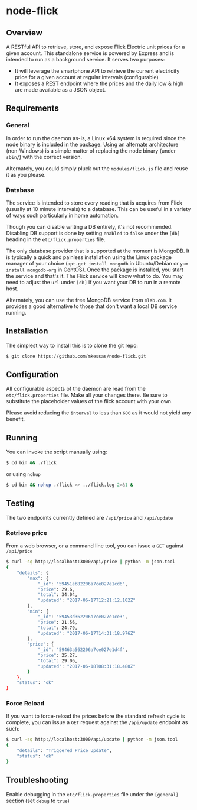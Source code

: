 # node-flick

## Overview 

A RESTful API to retrieve, store, and expose Flick Electric unit prices for a given account.  This standalone service is powered by Express and is intended to run as a background service.  It serves two purposes:

- It will leverage the smartphone API to retrieve the current electricity price for a given account at regular intervals (configurable)
- It exposes a REST endpoint where the prices and the daily low & high are made available as a JSON object.

## Requirements

### General

In order to run the daemon as-is, a Linux x64 system is required since the node binary is included in the package.  Using an alternate architecture (non-Windows) is a simple matter of replacing the node binary (under `sbin/`) with the correct version.

Alternately, you could simply pluck out the `modules/flick.js` file and reuse it as you please.

### Database

The service is intended to store every reading that is acquires from Flick (usually at 10 minute intervals) to a database.  This can be useful in a variety of ways such particularly in home automation.

Though you can disable writing a DB entirely, it's not recommended.  Disabling DB support is done by setting `enabled` to `false` under the `[db]` heading in the `etc/flick.properties` file.

The only database provider that is supported at the moment is MongoDB.  It is typically a quick and painless installation using the Linux package manager of your choice (`apt-get install mongodb` in Ubuntu/Debian or `yum install mongodb-org` in CentOS).  Once the package is installed, you start the service and that's it.  The Flick service will know what to do.  You may need to adjust the `url` under `[db]` if you want your DB to run in a remote host.

Alternately, you can use the free MongoDB service from `mlab.com`.  It provides a good alternative to those that don't want a local DB service running.

## Installation

The simplest way to install this is to clone the git repo:

```sh
$ git clone https://github.com/mkessas/node-flick.git
```

## Configuration

All configurable aspects of the daemon are read from the `etc/flick.properties` file.  Make all your changes there.  Be sure to substitute the placeholder values of the flick account with your own.

Please avoid reducing the `interval` to less than `600` as it would not yield any benefit.

## Running

You can invoke the script manually using:

```sh
$ cd bin && ./flick
``` 

or using `nohup`

```sh
$ cd bin && nohup ./flick >> ../flick.log 2>&1 &
```

## Testing

The two endpoints currently defined are `/api/price` and `/api/update`

### Retrieve price

From a web browser, or a command line tool, you can issue a `GET` against `/api/price`

```sh
$ curl -sq http://localhost:3000/api/price | python -m json.tool
{
    "details": {
        "max": {
            "_id": "59451eb82206a7ce027e1cd6",
            "price": 29.6,
            "total": 34.04,
            "updated": "2017-06-17T12:21:12.102Z"
        },
        "min": {
            "_id": "59453d362206a7ce027e1ce3",
            "price": 21.56,
            "total": 24.79,
            "updated": "2017-06-17T14:31:18.976Z"
        },
        "price": {
            "_id": "59463a562206a7ce027e1d4f",
            "price": 25.27,
            "total": 29.06,
            "updated": "2017-06-18T08:31:18.480Z"
        }
    },
    "status": "ok"
}
```

### Force Reload

If you want to force-reload the prices before the standard refresh cycle is complete, you can issue a `GET` request against the `/api/update` endpoint as such:

```sh
$ curl -sq http://localhost:3000/api/update | python -m json.tool
{
    "details": "Triggered Price Update",
    "status": "ok"
}

```

## Troubleshooting

Enable debugging in the `etc/flick.properties` file under the `[general]` section (set `debug` to `true`)
